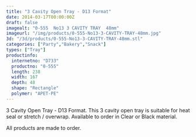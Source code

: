 ```yaml
---
title: "3 Cavity Open Tray - D13 Format"
date: 2014-03-17T00:00:00Z
draft: false
imagealt: "0-555  No13 3 CAVITY TRAY  48mm"
imageurl: "/img/products/0-555-No13-3-CAVITY-TRAY-48mm.jpg"
3d: "/3d/products/0-555-No13-3-CAVITY-TRAY-48mm.stl"
categories: ["Party","Bakery","Snack"]
types: ["Tray"]
productinfo:
  internetno: "D733"
  productno: "0-555"
  length: 238
  width: 167
  depth: 48
  shape: "Rectangle"
  polymer: "APET-PE"
---
```

3 Cavity Open Tray - D13 Format. This 3 cavity open tray is suitable for heat seal or stretch / overwrap. Available to order in Clear or Black material.

All products are made to order.